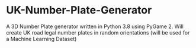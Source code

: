 # UK-Number-Plate-Generator
A 3D Number Plate generator written in Python 3.8 using PyGame 2. Will create UK road legal number plates in random orientations (will be used for a Machine Learning Dataset)
